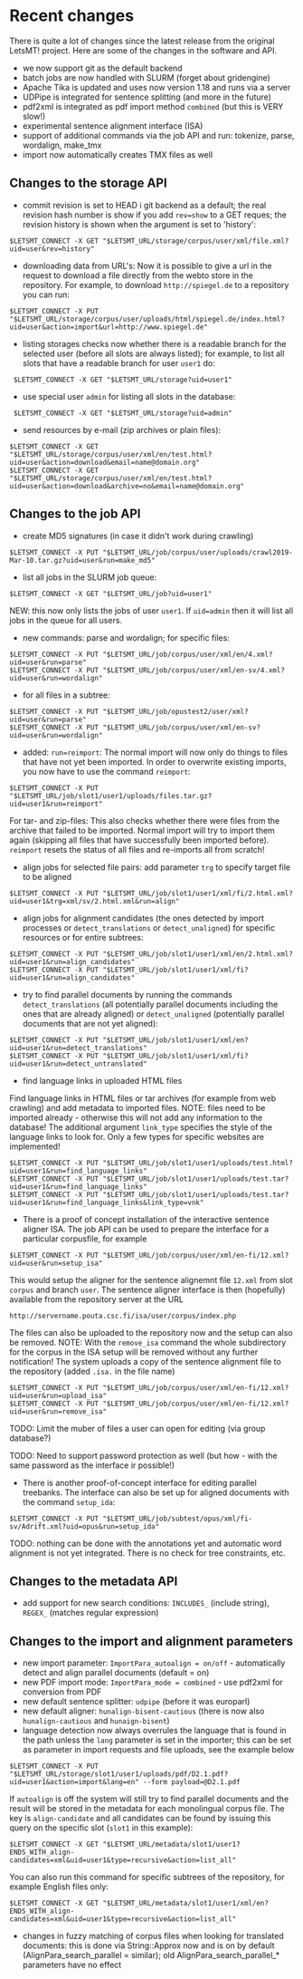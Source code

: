 
# Recent changes

There is quite a lot of changes since the latest release from the original LetsMT! project. Here are some of the changes in the software and API.


* we now support git as the default backend
* batch jobs are now handled with SLURM (forget about gridengine)
* Apache Tika is updated and uses now version 1.18 and runs via a server
* UDPipe is integrated for sentence splitting (and more in the future)
* pdf2xml is integrated as pdf import method `combined` (but this is VERY slow!)
* experimental sentence alignment interface (ISA)
* support of additional commands via the job API and run: tokenize, parse, wordalign, make_tmx
* import now automatically creates TMX files as well


## Changes to the storage API

* commit revision is set to HEAD i git backend as a default; the real revision hash number is show if you add `rev=show` to a GET reques; the revision history is shown when the argument is set to 'history':

```
$LETSMT_CONNECT -X GET "$LETSMT_URL/storage/corpus/user/xml/file.xml?uid=user&rev=history"
```


* downloading data from URL's: Now it is possible to give a url in the request to download a file directly from the webto store in the repository. For example, to download `http://spiegel.de` to a repository you can run:

```
$LETSMT_CONNECT -X PUT "$LETSMT_URL/storage/corpus/user/uploads/html/spiegel.de/index.html?uid=user&action=import&url=http://www.spiegel.de"
```

* listing storages checks now whether there is a readable branch for the selected user (before all slots are always listed); for example, to list all slots that have a readable branch for user `user1` do:

```
 $LETSMT_CONNECT -X GET "$LETSMT_URL/storage?uid=user1"
```

* use special user `admin` for listing all slots in the database:

```
 $LETSMT_CONNECT -X GET "$LETSMT_URL/storage?uid=admin"
```

* send resources by e-mail (zip archives or plain files):

```
$LETSMT_CONNECT -X GET "$LETSMT_URL/storage/corpus/user/xml/en/test.html?uid=user&action=download&email=name@domain.org"
$LETSMT_CONNECT -X GET "$LETSMT_URL/storage/corpus/user/xml/en/test.html?uid=user&action=download&archive=no&email=name@domain.org"
```



## Changes to the job API

* create MD5 signatures (in case it didn't work during crawling)

```
$LETSMT_CONNECT -X PUT "$LETSMT_URL/job/corpus/user/uploads/crawl2019-Mar-10.tar.gz?uid=user&run=make_md5"
```

* list all jobs in the SLURM job queue:

```
$LETSMT_CONNECT -X GET "$LETSMT_URL/job?uid=user1"
```

NEW: this now only lists the jobs of user `user1`. If `uid=admin` then it will list all jobs in the queue for all users.

* new commands: parse and wordalign; for specific files:

```
$LETSMT_CONNECT -X PUT "$LETSMT_URL/job/corpus/user/xml/en/4.xml?uid=user&run=parse"
$LETSMT_CONNECT -X PUT "$LETSMT_URL/job/corpus/user/xml/en-sv/4.xml?uid=user&run=wordalign"
```

* for all files in a subtree:

```
$LETSMT_CONNECT -X PUT "$LETSMT_URL/job/opustest2/user/xml?uid=user&run=parse"
$LETSMT_CONNECT -X PUT "$LETSMT_URL/job/corpus/user/xml/en-sv?uid=user&run=wordalign"
```


* added: `run=reimport`: The normal import will now only do things to files that have not yet been imported. In order to overwrite existing imports, you now have to use the command `reimport`:

```
$LETSMT_CONNECT -X PUT "$LETSMT_URL/job/slot1/user1/uploads/files.tar.gz?uid=user1&run=reimport"
```

For tar- and zip-files: This also checks whether there were files from the archive that failed to be imported. Normal import will try to import them again (skipping all files that have successfully been imported before). `reimport` resets the status of all files and re-imports all from scratch!


* align jobs for selected file pairs: add parameter `trg` to specify target file to be aligned

```
$LETSMT_CONNECT -X PUT "$LETSMT_URL/job/slot1/user1/xml/fi/2.html.xml?uid=user1&trg=xml/sv/2.html.xml&run=align"
```

* align jobs for alignment candidates (the ones detected by import processes or `detect_translations` or `detect_unaligned`) for specific resources or for entire subtrees:

```
$LETSMT_CONNECT -X PUT "$LETSMT_URL/job/slot1/user1/xml/en/2.html.xml?uid=user1&run=align_candidates"
$LETSMT_CONNECT -X PUT "$LETSMT_URL/job/slot1/user1/xml/fi?uid=user1&run=align_candidates"
```

* try to find parallel documents by running the commands `detect_translations` (all potentially parallel documents including the ones that are already aligned) or `detect_unaligned` (potentially parallel documents that are not yet aligned):

```
$LETSMT_CONNECT -X PUT "$LETSMT_URL/job/slot1/user1/xml/en?uid=user1&run=detect_translations"
$LETSMT_CONNECT -X PUT "$LETSMT_URL/job/slot1/user1/xml/fi?uid=user1&run=detect_untranslated"
```

* find language links in uploaded HTML files

Find language links in HTML files or tar archives (for example from web crawling) and add metadata to imported files. NOTE: files need to be imported already - otherwise this will not add any information to the database! The additional argument `link_type` specifies the style of the language links to look for. Only a few types for specific websites are implemented!

```
$LETSMT_CONNECT -X PUT "$LETSMT_URL/job/slot1/user1/uploads/test.html?uid=user1&run=find_language_links"
$LETSMT_CONNECT -X PUT "$LETSMT_URL/job/slot1/user1/uploads/test.tar?uid=user1&run=find_language_links"
$LETSMT_CONNECT -X PUT "$LETSMT_URL/job/slot1/user1/uploads/test.tar?uid=user1&run=find_language_links&link_type=vnk"
```




* There is a proof of concept installation of the interactive sentence aligner ISA. The job API can be used to prepare the interface for a particular corpusfile, for example

```
$LETSMT_CONNECT -X PUT "$LETSMT_URL/job/corpus/user/xml/en-fi/12.xml?uid=user&run=setup_isa"
```

This would setup the aligner for the sentence alignemnt file `12.xml` from slot `corpus` and branch `user`. The sentence aligner interface is then (hopefully) available from the repository server at the URL

```
http://servername.pouta.csc.fi/isa/user/corpus/index.php
```

The files can also be uploaded to the repository now and the setup can also be removed. NOTE: With the `remove_isa` command the whole subdirectory for the corpus in the ISA setup will be removed without any further notification! The system uploads a copy of the sentence alignment file to the repository (added `.isa.` in the file name)

```
$LETSMT_CONNECT -X PUT "$LETSMT_URL/job/corpus/user/xml/en-fi/12.xml?uid=user&run=upload_isa"
$LETSMT_CONNECT -X PUT "$LETSMT_URL/job/corpus/user/xml/en-fi/12.xml?uid=user&run=remove_isa"
```

TODO: Limit the muber of files a user can open for editing (via group database?)

TODO: Need to support password protection as well (but how - with the same password as the interface ir possible!)


* There is another proof-of-concept interface for editing parallel treebanks. The interface can also be set up for aligned documents with the command `setup_ida`:

```
$LETSMT_CONNECT -X PUT "$LETSMT_URL/job/subtest/opus/xml/fi-sv/Adrift.xml?uid=opus&run=setup_ida"
```

TODO: nothing can be done with the annotations yet and automatic word alignment is not yet integrated. There is no check for tree constraints, etc. 


## Changes to the metadata API

* add support for new search conditions: `INCLUDES_` (include string), `REGEX_` (matches regular expression)


## Changes to the import and alignment parameters

* new import parameter: `ImportPara_autoalign = on/off` - automatically detect and align parallel documents (default = on)
* new PDF import mode: `ImportPara_mode = combined` - use pdf2xml for conversion from PDF
* new default sentence splitter: `udpipe` (before it was europarl)
* new default aligner: `hunalign-bisent-cautious` (there is now also `hunalign-cautious` and `hunaign-bisent`)
* language detection now always overrules the language that is found in the path unless the `lang` parameter is set in the importer; this can be set as parameter in import requests and file uploads, see the example below

```
$LETSMT_CONNECT -X PUT "$LETSMT_URL/storage/slot1/user1/uploads/pdf/D2.1.pdf?uid=user1&action=import&lang=en" --form payload=@D2.1.pdf 
```


If `autoalign` is off the system will still try to find parallel documents and the result will be stored in the metadata for each monolingual corpus file. The key is `align-candidate` and all candidates can be found by issuing this query on the specific slot (`slot1` in this example):

```
$LETSMT_CONNECT -X GET "$LETSMT_URL/metadata/slot1/user1?ENDS_WITH_align-candidates=xml&uid=user1&type=recursive&action=list_all"
```

You can also run this command for specific subtrees of the repository, for example English files only:

```
$LETSMT_CONNECT -X GET "$LETSMT_URL/metadata/slot1/user1/xml/en?ENDS_WITH_align-candidates=xml&uid=user1&type=recursive&action=list_all"
```

* changes in fuzzy matching of corpus files when looking for translated documents: this is done via String::Approx now and is on by default (AlignPara_search_parallel = similar); old AlignPara_search_parallel_* parameters have no effect




